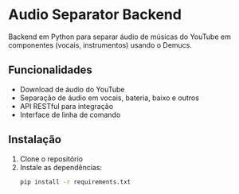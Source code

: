 # Audio Separator Backend

Backend em Python para separar áudio de músicas do YouTube em componentes (vocais, instrumentos) usando o Demucs.

## Funcionalidades

- Download de áudio do YouTube
- Separação de áudio em vocais, bateria, baixo e outros
- API RESTful para integração
- Interface de linha de comando

## Instalação

1. Clone o repositório
2. Instale as dependências:
   ```bash
   pip install -r requirements.txt